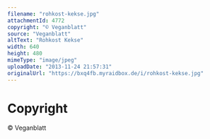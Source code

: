 ```yaml
---
filename: "rohkost-kekse.jpg"
attachmentId: 4772
copyright: "© Veganblatt"
source: "Veganblatt"
altText: "Rohkost Kekse"
width: 640
height: 480
mimeType: "image/jpeg"
uploadDate: "2013-11-24 21:57:31"
originalUrl: "https://bxq4fb.myraidbox.de/i/rohkost-kekse.jpg"
---
```


# Copyright

© Veganblatt
